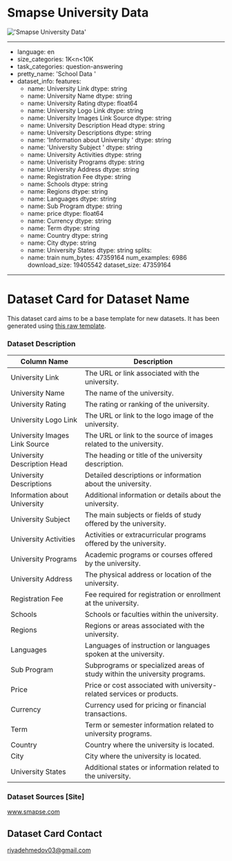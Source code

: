 # Smapse University Data
!['Smapse University Data'](https://images.unsplash.com/20/cambridge.JPG?q=80&w=1000&auto=format&fit=crop&ixlib=rb-4.0.3&ixid=M3wxMjA3fDB8MHxzZWFyY2h8M3x8dW5pdmVyc2l0eXxlbnwwfHwwfHx8MA%3D%3D)

---
- language:
en
- size_categories:
1K<n<10K
- task_categories:
question-answering
- pretty_name:
'School Data '
- dataset_info:
  features:
  - name: University Link
    dtype: string
  - name: University Name
    dtype: string
  - name: University Rating
    dtype: float64
  - name: University Logo Link
    dtype: string
  - name: University Images Link Source
    dtype: string
  - name: University Description Head
    dtype: string
  - name: University Descriptions
    dtype: string
  - name: 'Information about University '
    dtype: string
  - name: 'University Subject '
    dtype: string
  - name: University Activities
    dtype: string
  - name: Univerisity Programs
    dtype: string
  - name: University Address
    dtype: string
  - name: Registration Fee
    dtype: string
  - name: Schools
    dtype: string
  - name: Regions
    dtype: string
  - name: Languages
    dtype: string
  - name: Sub Program
    dtype: string
  - name: price
    dtype: float64
  - name: Currency
    dtype: string
  - name: Term
    dtype: string
  - name: Country
    dtype: string
  - name: City
    dtype: string
  - name: University States
    dtype: string
  splits:
  - name: train
    num_bytes: 47359164
    num_examples: 6986
  download_size: 19405542
  dataset_size: 47359164
---
    
# Dataset Card for Dataset Name

This dataset card aims to be a base template for new datasets. It has been generated using [this raw template](https://github.com/huggingface/huggingface_hub/blob/main/src/huggingface_hub/templates/datasetcard_template.md?plain=1).

### Dataset Description

| Column Name                   | Description                                                                       |
|-------------------------------|-----------------------------------------------------------------------------------|
| University Link               | The URL or link associated with the university.                                   |
| University Name               | The name of the university.                                                      |
| University Rating             | The rating or ranking of the university.                                          |
| University Logo Link          | The URL or link to the logo image of the university.                              |
| University Images Link Source | The URL or link to the source of images related to the university.                |
| University Description Head   | The heading or title of the university description.                               |
| University Descriptions       | Detailed descriptions or information about the university.                        |
| Information about University  | Additional information or details about the university.                           |
| University Subject            | The main subjects or fields of study offered by the university.                   |
| University Activities         | Activities or extracurricular programs offered by the university.                 |
| University Programs           | Academic programs or courses offered by the university.                           |
| University Address            | The physical address or location of the university.                               |
| Registration Fee              | Fee required for registration or enrollment at the university.                    |
| Schools                       | Schools or faculties within the university.                                       |
| Regions                       | Regions or areas associated with the university.                                   |
| Languages                     | Languages of instruction or languages spoken at the university.                    |
| Sub Program                   | Subprograms or specialized areas of study within the university programs.         |
| Price                         | Price or cost associated with university-related services or products.            |
| Currency                      | Currency used for pricing or financial transactions.                               |
| Term                          | Term or semester information related to university programs.                       |
| Country                       | Country where the university is located.                                           |
| City                          | City where the university is located.                                              |
| University States             | Additional states or information related to the university.                        |


### Dataset Sources [Site]

www.smapse.com 

## Dataset Card Contact

riyadehmedov03@gmail.com

